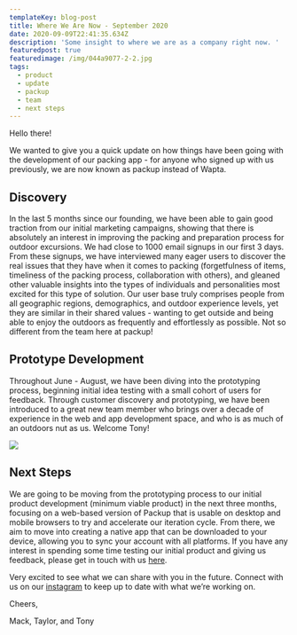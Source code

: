 ```yaml
---
templateKey: blog-post
title: Where We Are Now - September 2020
date: 2020-09-09T22:41:35.634Z
description: 'Some insight to where we are as a company right now. '
featuredpost: true
featuredimage: /img/044a9077-2-2.jpg
tags:
  - product
  - update
  - packup
  - team
  - next steps
---
```


Hello there!

We wanted to give you a quick update on how things have been going with the development of our packing app - for anyone who signed up with us previously, we are now known as packup instead of Wapta.

## Discovery

In the last 5 months since our founding, we have been able to gain good traction from our initial marketing campaigns, showing that there is absolutely an interest in improving the packing and preparation process for outdoor excursions. We had close to 1000 email signups in our first 3 days. From these signups, we have interviewed many eager users to discover the real issues that they have when it comes to packing (forgetfulness of items, timeliness of the packing process, collaboration with others), and gleaned other valuable insights into the types of individuals and personalities most excited for this type of solution. Our user base truly comprises people from all geographic regions, demographics, and outdoor experience levels, yet they are similar in their shared values - wanting to get outside and being able to enjoy the outdoors as frequently and effortlessly as possible. Not so different from the team here at packup!

## Prototype Development

Throughout June - August, we have been diving into the prototyping process, beginning initial idea testing with a small cohort of users for feedback. Through customer discovery and prototyping, we have been introduced to a great new team member who brings over a decade of experience in the web and app development space, and who is as much of an outdoors nut as us. Welcome Tony!

![](https://lh6.googleusercontent.com/cCcglyA4H9-RZdQZ__BKhiJBVPc41gceU4FEhItnQzqvuvivviUvx5YsYntrOE9oKyqF8JnRDP-__8nYg0zPR3-64G1F1nMM6N2UvsSQiaxDDtLpk82RJc5nUf7mZcuyq9B5fJtZ)

## Next Steps

We are going to be moving from the prototyping process to our initial product development (minimum viable product) in the next three months, focusing on a web-based version of Packup that is usable on desktop and mobile browsers to try and accelerate our iteration cycle. From there, we aim to move into creating a native app that can be downloaded to your device, allowing you to sync your account with all platforms. If you have any interest in spending some time testing our initial product and giving us feedback, please get in touch with us [here](/contact).

Very excited to see what we can share with you in the future. Connect with us on our [instagram](https://www.instagram.com/getpackup/) to keep up to date with what we’re working on.

Cheers,

Mack, Taylor, and Tony

